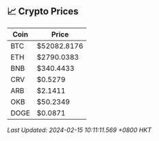## 📈 Crypto Prices

| Coin | Price |
| ---- | ----- |
| BTC | $52082.8176 |
| ETH | $2790.0383 |
| BNB | $340.4433 |
| CRV | $0.5279 |
| ARB | $2.1411 |
| OKB | $50.2349 |
| DOGE | $0.0871 |

_Last Updated: 2024-02-15 10:11:11.569 +0800 HKT_